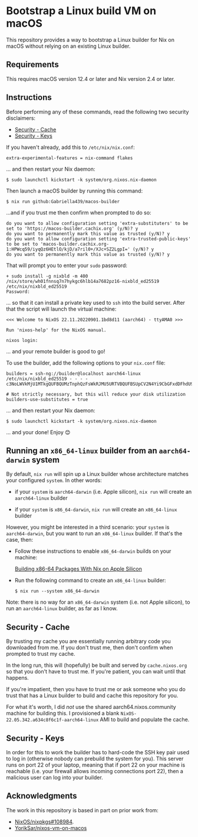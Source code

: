 # Bootstrap a Linux build VM on macOS

This repository provides a way to bootstrap a Linux builder for Nix on macOS
without relying on an existing Linux builder.

## Requirements

This requires macOS version 12.4 or later and Nix version 2.4 or later.

## Instructions

Before performing any of these commands, read the following two security
disclaimers:

* [Security - Cache](#security---cache)
* [Security - Keys](#security---keys)

If you haven't already, add this to `/etc/nix/nix.conf`:

```
extra-experimental-features = nix-command flakes
```

… and then restart your Nix daemon:

```ShellSession
$ sudo launchctl kickstart -k system/org.nixos.nix-daemon
```

Then launch a macOS builder by running this command:

```ShellSession
$ nix run github:Gabriella439/macos-builder
```

…and if you trust me then confirm when prompted to do so:

```ShellSession
do you want to allow configuration setting 'extra-substituters' to be set to 'https://macos-builder.cachix.org' (y/N)? y
do you want to permanently mark this value as trusted (y/N)? y
do you want to allow configuration setting 'extra-trusted-public-keys' to be set to 'macos-builder.cachix.org-1:HPWcq59/iyqQz6HEtlO/kjD/a7ril0+/XJc+SZ2LgpI=' (y/N)? y
do you want to permanently mark this value as trusted (y/N)? y
```

That will prompt you to enter your `sudo` password:

```
+ sudo install -g nixbld -m 400 /nix/store/wh01fnnsq7n7hykgc6hlb14a7682pz16-nixbld_ed25519 /etc/nix/nixbld_ed25519
Password:
```

… so that it can install a private key used to `ssh` into the build server.
After that the script will launch the virtual machine:

```
<<< Welcome to NixOS 22.11.20220901.1bd8d11 (aarch64) - ttyAMA0 >>>

Run 'nixos-help' for the NixOS manual.

nixos login:
```

… and your remote builder is good to go!

To use the builder, add the following options to your `nix.conf` file:

```
builders = ssh-ng://builder@localhost aarch64-linux /etc/nix/nixbld_ed25519 - - - - c3NoLWVkMjU1MTkgQUFBQUMzTnphQzFsWkRJMU5URTVBQUFBSUpCV2N4Yi9CbGFxdDFhdU90RStGOFFVV3JVb3RpQzVxQkorVXVFV2RWQ2Igcm9vdEBuaXhvcwo='

# Not strictly necessary, but this will reduce your disk utilization
builders-use-substitutes = true
```

… and then restart your Nix daemon:

```ShellSession
$ sudo launchctl kickstart -k system/org.nixos.nix-daemon
```

… and your done!  Enjoy 😊

## Running an `x86_64-linux` builder from an `aarch64-darwin` system

By default, `nix run` will spin up a Linux builder whose architecture matches
your configured `system`.  In other words:

- if your `system` is `aarch64-darwin` (i.e. Apple silicon), `nix run` will
  create an `aarch64-linux` builder

- if your `system` is `x86_64-darwin`, `nix run` will create an `x86_64-linux`
  builder

However, you might be interested in a third scenario: your `system` is
`aarch64-darwin`, but you want to run an `x86_64-linux` builder.  If that's
the case, then:

- Follow these instructions to enable `x86_64-darwin` builds on your machine:

  [Building x86-64 Packages With Nix on Apple Silicon](https://evanrelf.com/building-x86-64-packages-with-nix-on-apple-silicon)

- Run the following command to create an `x86_64-linux` builder:

  ```ShellSession
  $ nix run --system x86_64-darwin
  ```

Note: there is no way for an `x86_64-darwin` system (i.e. not Apple silicon),
to run an `aarch64-linux` builder, as far as I know.

## Security - Cache

By trusting my cache you are essentially running arbitrary code you downloaded
from me.  If you don't trust me, then don't confirm when prompted to trust my
cache.

In the long run, this will (hopefully) be built and served by `cache.nixos.org`
so that you don't have to trust me.  If you're patient, you can wait until that
happens.

If you're impatient, then you have to trust me or ask someone who you do trust
that has a Linux builder to build and cache this repository for you.

For what it's worth, I did *not* use the shared aarch64.nixos.community
machine for building this.  I provisioned a blank
`NixOS-22.05.342.a634c8f6c1f-aarch64-linux` AMI to build and populate the
cache.

## Security - Keys

In order for this to work the builder has to hard-code the SSH key pair used to
log in (otherwise nobody can prebuild the system for you).  This server runs on
port 22 of your laptop, meaning that if port 22 on your machine is reachable
(i.e. your firewall allows incoming connections port 22), then a malicious
user can log into your builder.

## Acknowledgments

The work in this repository is based in part on prior work from:

- [NixOS/nixpkgs#108984](https://github.com/NixOS/nixpkgs/issues/108984).
- [YorikSar/nixos-vm-on-macos](https://github.com/YorikSar/nixos-vm-on-macos)
